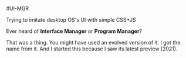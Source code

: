 #UI-MGR

Trying to imitate desktop OS's UI with simple CSS+JS

Ever heard of **Interface Manager** or **Program Manager**? 

That was a thing. You might have used an evolved version of it. I got the name from it. And I started this because I saw its latest preview (2021).